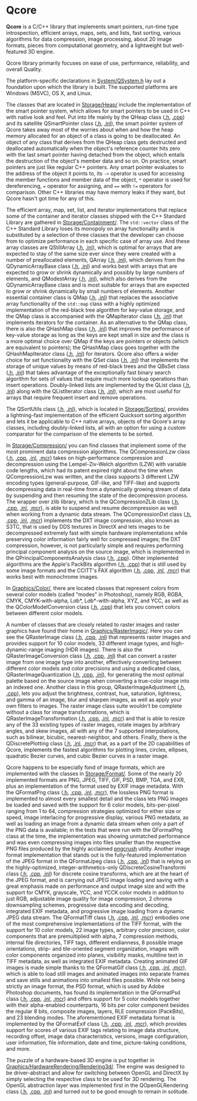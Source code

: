 # Qcore

**Qcore** is a C/C++ library that implements smart pointers, run-time type introspection, efficient arrays, maps, sets, and lists, fast sorting, various algorithms for data compression, image processing, about 20 image formats, pieces from computational geometry, and a lightweight but well-featured 3D engine.

Qcore library primarily focuses on ease of use, performance, reliability, and overall Quality.

The platform-specific declarations in [System/QSystem.h](Qcore/System/QSystem.h) lay out a foundation upon which the library is built. The supported platforms are Windows (MSVC), OS X, and Linux.

The classes that are located in [Storage/Heap/](Qcore/Storage/Heap) include the implementation of the smart pointer system, which allows for smart pointers to be used in C++ with native look and feel. Put into life mainly by the QHeap class ([.h](Qcore/Storage/Heap/QHeap.h), [.cpp](Qcore/Storage/Heap/QHeap.cpp)) and its satellite QSmartPointer class ([.h](Qcore/Storage/Heap/QSmartPointer.h), [.inl](Qcore/Storage/Heap/QSmartPointer.inl)), the smart pointer system of Qcore takes away most of the worries about when and how the heap memory allocated for an object of a class is going to be deallocated. An object of any class that derives from the QHeap class gets destructed and deallocated automatically when the object's reference counter hits zero with the last smart pointer having detached from the object, which entails the destruction of the object's member data and so on. On practice, smart pointers are just like regular C++ pointers. Any smart pointer evaluates to the address of the object it points to, its `->` operator is used for accessing the member functions and member data of the object, `*` operator is used for dereferencing, `=` operator for assigning, and `==` with `!=` operators for comparison. Other C++ libraries may have memory leaks if they want, but Qcore hasn't got time for any of this.

The efficient array, map, set, list, and iterator implementations that replace some of the container and iterator classes shipped with the C++ Standard Library are gathered in [Storage/Containment/](Qcore/Storage/Containment). The `std::vector` class of the C++ Standard Library loses its monopoly on array functionality and is substituted by a selection of three classes that the developer can choose from to optimize performance in each specific case of array use. And these array classes are QStillArray ([.h](Qcore/Storage/Containment/QStillArray.h), [.inl](Qcore/Storage/Containment/QStillArray.inl)), which is optimal for arrays that are expected to stay of the same size ever since they were created with a number of preallocated elements, QArray ([.h](Qcore/Storage/Containment/QArray.h), [.inl](Qcore/Storage/Containment/QArray.inl)), which derives from the QDynamicArrayBase class ([.h](Qcore/Storage/Containment/QDynamicArrayBase.h), [.inl](Qcore/Storage/Containment/QDynamicArrayBase.inl)) and works best with arrays that are expected to grow or shrink dynamically and possibly by large numbers of elements, and QModestArray ([.h](Qcore/Storage/Containment/QModestArray.h), [.inl](Qcore/Storage/Containment/QModestArray.inl)), which also derives from the QDynamicArrayBase class and is most suitable for arrays that are expected to grow or shrink dynamically by small numbers of elements. Another essential container class is QMap ([.h](Qcore/Storage/Containment/QMap.h), [.inl](Qcore/Storage/Containment/QMap.inl)) that replaces the associative array functionality of the `std::map` class with a highly optimized implementation of the red-black tree algorithm for key-value storage, and the QMap class is accompanied with the QMapIterator class ([.h](Qcore/Storage/Containment/QMapIterator.h), [.inl](Qcore/Storage/Containment/QMapIterator.inl)) that implements iterators for the container. As an alternative to the QMap class, there is also the QHashMap class ([.h](Qcore/Storage/Containment/QHashMap.h), [.inl](Qcore/Storage/Containment/QHashMap.inl)) that improves the performance of key-value storage as long as the keys are kept small in size and the class is a more optimal choice over QMap if the keys are pointers or objects (which are equivalent to pointers); the QHashMap class goes together with the QHashMapIterator class ([.h](Qcore/Storage/Containment/QHashMapIterator.h), [.inl](Qcore/Storage/Containment/QHashMapIterator.inl)) for iterators. Qcore also offers a wider choice for set functionality with the QSet class ([.h](Qcore/Storage/Containment/QSet.h), [.inl](Qcore/Storage/Containment/QSet.inl)) that implements the storage of unique values by means of red-black trees and the QBsSet class ([.h](Qcore/Storage/Containment/QBsSet.h), [.inl](Qcore/Storage/Containment/QBsSet.inl)) that takes advantage of the exceptionally fast binary search algorithm for sets of values that require much more lookup operations than insert operations. Doubly-linked lists are implemented by the QList class ([.h](Qcore/Storage/Containment/QList.h), [.inl](Qcore/Storage/Containment/QList.inl)) along with the QListIterator class ([.h](Qcore/Storage/Containment/QListIterator.h), [.inl](Qcore/Storage/Containment/QListIterator.inl)), which are most useful for arrays that require frequent insert and remove operations.

The QSortUtils class ([.h](Qcore/Storage/Sorting/QSortUtils.h), [.inl](Qcore/Storage/Sorting/QSortUtils.inl)), which is located in [Storage/Sorting/](Qcore/Storage/Sorting), provides a lightning-fast implementation of the efficient Quicksort sorting algorithm and lets it be applicable to C++ native arrays, objects of the Qcore's array classes, including doubly-linked lists, all with an option for using a custom comparator for the comparison of the elements to be sorted.

In [Storage/Compression/](Qcore/Storage/Compression) you can find classes that implement some of the most prominent data compression algorithms. The QCompressionLzw class ([.h](Qcore/Storage/Compression/QCompressionLzw.h), [.cpp](Qcore/Storage/Compression/QCompressionLzw.cpp), [.inl](Qcore/Storage/Compression/QCompressionLzw.inl), [.mcr](Qcore/Storage/Compression/QCompressionLzw.mcr)) takes on high-performance compression and decompression using the Lempel-Ziv-Welch algorithm (LZW) with variable code lengths, which had its patent expired right about the time when QCompressionLzw was written, and the class supports 3 different LZW encoding types (general-purpose, GIF-like, and TIFF-like) and supports decompressing data in real-time from a dynamically growing stream of data by suspending and then resuming the state of the decompression process. The wrapper over zlib library, which is the QCompressionZLib class ([.h](Qcore/Storage/Compression/QCompressionZLib.h), [.cpp](Qcore/Storage/Compression/QCompressionZLib.cpp), [.inl](Qcore/Storage/Compression/QCompressionZLib.inl), [.mcr](Qcore/Storage/Compression/QCompressionZLib.mcr)), is able to suspend and resume decompression as well when working from a dynamic data stream. The QCompressionDxt class ([.h](Qcore/Storage/Compression/QCompressionDxt.h), [.cpp](Qcore/Storage/Compression/QCompressionDxt.cpp), [.inl](Qcore/Storage/Compression/QCompressionDxt.inl), [.mcr](Qcore/Storage/Compression/QCompressionDxt.mcr)) implements the DXT image compression, also known as S3TC, that is used by DDS textures in DirectX and lets images to be decompressed extremely fast with simple hardware implementations while preserving color information fairly well for compressed images; the DXT compression, however, is not particularly simple and requires performing principal component analysis on the source image, which is implemented in the QPrincipalComponentsAnalysis class ([.h](Qcore/Statistics/QPrincipalComponentsAnalysis.h), [.cpp](Qcore/Statistics/QPrincipalComponentsAnalysis.cpp)). Other implemented algorithms are the Apple's PackBits algorithm ([.h](Qcore/Storage/Compression/QCompressionPackBits.h), [.cpp](Qcore/Storage/Compression/QCompressionPackBits.cpp)) that is still used by some image formats and the CCITT's FAX algorithm ([.h](Qcore/Storage/Compression/QCompressionFax.h), [.cpp](Qcore/Storage/Compression/QCompressionFax.cpp), [.inl](Qcore/Storage/Compression/QCompressionFax.inl), [.mcr](Qcore/Storage/Compression/QCompressionFax.mcr)) that works best with monochrome images.

In [Graphics/Color/](Qcore/Graphics/Color), there are located classes that represent colors from several color models (called "modes" in Photoshop), namely RGB, RGBA, CMYK, CMYK-with-alpha, L*a*b*, L*a*b*-with-alpha, XYZ, and YCC, as well as the QColorModelConversion class ([.h](Qcore/Graphics/Color/QColorModelConversion.h), [.cpp](Qcore/Graphics/Color/QColorModelConversion.cpp)) that lets you convert colors between different color models.

A number of classes that are closely related to raster images and raster graphics have found their home in [Graphics/RasterImagic/](Qcore/Graphics/RasterImagic). Here you can see the QRasterImage class ([.h](Qcore/Graphics/RasterImagic/QRasterImage.h), [.cpp](Qcore/Graphics/RasterImagic/QRasterImage.cpp), [.inl](Qcore/Graphics/RasterImagic/QRasterImage.inl)) that represents raster images and provides support for 10 color models, 33 different image types, and high-dynamic-range imaging (HDR images). There is also the QRasterImageConversion class ([.h](Qcore/Graphics/RasterImagic/QRasterImageConversion.h), [.cpp](Qcore/Graphics/RasterImagic/QRasterImageConversion.cpp), [.inl](Qcore/Graphics/RasterImagic/QRasterImageConversion.inl)) that can convert a raster image from one image type into another, effectively converting between different color models and color precisions and using a dedicated class, QRasterImageQuantization ([.h](Qcore/Graphics/RasterImagic/QRasterImageQuantization.h), [.cpp](Qcore/Graphics/RasterImagic/QRasterImageQuantization.cpp), [.inl](Qcore/Graphics/RasterImagic/QRasterImageQuantization.inl)), for generating the most optimal palette based on the source image when converting a true-color image into an indexed one. Another class in this group, QRasterImageAdjustment ([.h](Qcore/Graphics/RasterImagic/QRasterImageAdjustment.h), [.cpp](Qcore/Graphics/RasterImagic/QRasterImageAdjustment.cpp)), lets you adjust the brightness, contrast, hue, saturation, lightness, and gamma of an image, blur and sharpen images, as well as apply your own filters to images. The raster image class suite wouldn't be complete without a class for image transformations, which is QRasterImageTransformation ([.h](Qcore/Graphics/RasterImagic/QRasterImageTransformation.h), [.cpp](Qcore/Graphics/RasterImagic/QRasterImageTransformation.cpp), [.inl](Qcore/Graphics/RasterImagic/QRasterImageTransformation.inl), [.mcr](Qcore/Graphics/RasterImagic/QRasterImageTransformation.mcr)) and that is able to resize any of the 33 existing types of raster images, rotate images by arbitrary angles, and skew images, all with any of the 7 supported interpolations, such as bilinear, bicubic, nearest-neighbor, and others. Finally, there is the QDiscretePlotting class ([.h](Qcore/Graphics/RasterImagic/QDiscretePlotting.h), [.inl](Qcore/Graphics/RasterImagic/QDiscretePlotting.inl), [.mcr](Qcore/Graphics/RasterImagic/QDiscretePlotting.mcr)) that, as a part of the 2D capabilities of Qcore, implements the fastest algorithms for plotting lines, circles, ellipses, quadratic Bezier curves, and cubic Bezier curves in a raster image.

Qcore happens to be especially fond of image formats, which are implemented with the classes in [Storage/Format/](Qcore/Storage/Format). Some of the nearly 20 implemented formats are PNG, JPEG, TIFF, GIF, PSD, BMP, TGA, and EXR, plus an implementation of the format used by EXIF image metadata. With the QFormatPng class ([.h](Qcore/Storage/Format/QFormatPng.h), [.cpp](Qcore/Storage/Format/QFormatPng.cpp), [.inl](Qcore/Storage/Format/QFormatPng.inl), [.mcr](Qcore/Storage/Format/QFormatPng.mcr)), the lossless PNG format is implemented to almost every smallest detail and the class lets PNG images be loaded and saved with the support for 6 color models, bits-per-pixel ranging from 1 to 64, compression strategies optimized for either size or speed, image interlacing for progressive display, various PNG metadata, as well as loading an image from a dynamic data stream when only a part of the PNG data is available; in the tests that were run with the QFormatPng class at the time, the implementation was showing unmatched performance and was even compressing images into files smaller than the respective PNG files produced by the highly acclaimed [pngcrush](http://en.wikipedia.org/wiki/Pngcrush) utility. Another image format implementation that stands out is the fully-featured implementation of the JPEG format in the QFormatJpeg class ([.h](Qcore/Storage/Format/QFormatJpeg.h), [.cpp](Qcore/Storage/Format/QFormatJpeg.cpp), [.inl](Qcore/Storage/Format/QFormatJpeg.inl)) that is relying on the highly-optimized, integer-arithmetics-only QDiscreteCosineTransformi class ([.h](Qcore/Mathematics/QDiscreteCosineTransformi.h), [.cpp](Qcore/Mathematics/QDiscreteCosineTransformi.cpp), [.inl](Qcore/Mathematics/QDiscreteCosineTransformi.inl)) for discrete cosine transforms, which are at the heart of the JPEG format, and is carrying out JPEG image loading and saving with a great emphasis made on performance and output image size and with the support for CMYK, grayscale, YCC, and YCCK color models in addition to just RGB, adjustable image quality for image compression, 2 chroma downsampling schemes, progressive data encoding and decoding, integrated EXIF metadata, and progressive image loading from a dynamic JPEG data stream. The QFormatTiff class ([.h](Qcore/Storage/Format/QFormatTiff.h), [.cpp](Qcore/Storage/Format/QFormatTiff.cpp), [.inl](Qcore/Storage/Format/QFormatTiff.inl), [.mcr](Qcore/Storage/Format/QFormatTiff.mcr)) embodies one of the most comprehensive implementations of the TIFF format, with the support for 10 color models, 22 image types, arbitrary color precision, color components that are premultiplied with alpha, 7 compression methods, internal file directories, TIFF tags, different endianness, 8 possible image orientations, strip- and tile-oriented segment organization, images with color components organized into planes, visibility masks, multiline text in TIFF metadata, as well as integrated EXIF metadata. Creating animated GIF images is made simple thanks to the QFormatGif class ([.h](Qcore/Storage/Format/QFormatGif.h), [.cpp](Qcore/Storage/Format/QFormatGif.cpp), [.inl](Qcore/Storage/Format/QFormatGif.inl), [.mcr](Qcore/Storage/Format/QFormatGif.mcr)), which is able to load still images and animated images into separate frames and save stills and animations into smallest files possible. While not being strictly an image format, the PSD format, which is used by Adobe Photoshop documents, has found its implementation in the QFormatPsd class ([.h](Qcore/Storage/Format/QFormatPsd.h), [.cpp](Qcore/Storage/Format/QFormatPsd.cpp), [.inl](Qcore/Storage/Format/QFormatPsd.inl), [.mcr](Qcore/Storage/Format/QFormatPsd.mcr)) and offers support for 5 color models together with their alpha-enabled counterparts, 16 bits per color component besides the regular 8 bits, composite images, layers, RLE compression (PackBits), and 23 blending modes. The aforementioned EXIF metadata format is implemented by the QFormatExif class ([.h](Qcore/Storage/Format/QFormatExif.h), [.cpp](Qcore/Storage/Format/QFormatExif.cpp), [.inl](Qcore/Storage/Format/QFormatExif.inl), [.mcr](Qcore/Storage/Format/QFormatExif.mcr)), which provides support for scores of various EXIF tags relating to image data structure, recording offset, image data characteristics, versions, image configuration, user information, file information, date and time, picture-taking conditions, and more.

The puzzle of a hardware-based 3D engine is put together in [Graphics/HardwareRendering/Rendering3d/](Qcore/Graphics/HardwareRendering/Rendering3d). The engine was designed to be driver-abstract and allow for switching between OpenGL and DirectX by simply selecting the respective class to be used for 3D rendering. The OpenGL abstraction layer was implemented first in the QOpenGLRendering class ([.h](Qcore/Graphics/HardwareRendering/Rendering3d/OpenGL/QOpenGLRendering.h), [.cpp](Qcore/Graphics/HardwareRendering/Rendering3d/OpenGL/QOpenGLRendering.cpp), [.inl](Qcore/Graphics/HardwareRendering/Rendering3d/OpenGL/QOpenGLRendering.inl)) and turned out to be good enough to remain in solitude.
